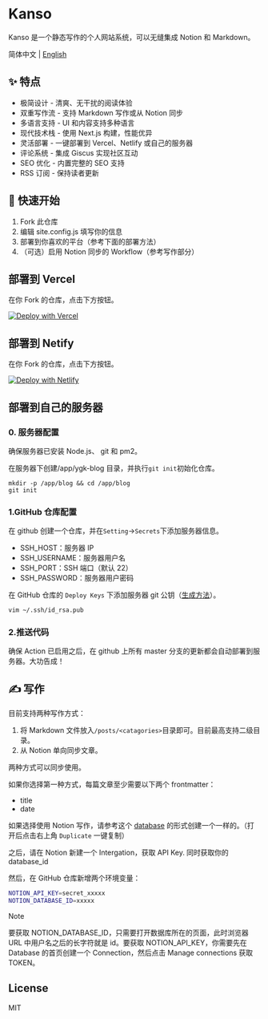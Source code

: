 # Kanso

Kanso 是一个静态写作的个人网站系统，可以无缝集成 Notion 和 Markdown。

简体中文 | [English](./README.en-US.md)

## ✨ 特点

-   极简设计 - 清爽、无干扰的阅读体验
-   双重写作流 - 支持 Markdown 写作或从 Notion 同步
-   多语言支持 - UI 和内容支持多种语言
-   现代技术栈 - 使用 Next.js 构建，性能优异
-   灵活部署 - 一键部署到 Vercel、Netlify 或自己的服务器
-   评论系统 - 集成 Giscus 实现社区互动
-   SEO 优化 - 内置完整的 SEO 支持
-   RSS 订阅 - 保持读者更新

## 🚀 快速开始

1. Fork 此仓库
2. 编辑 site.config.js 填写你的信息
3. 部署到你喜欢的平台（参考下面的部署方法）
4. （可选）启用 Notion 同步的 Workflow（参考写作部分）

## 部署到 Vercel

在你 Fork 的仓库，点击下方按钮。

[![Deploy with Vercel](https://vercel.com/button)](https://vercel.com/new/clone?repository-url=https%3A%2F%2Fgithub.com%2FRiverTwilight%2Frene.wang)

## 部署到 Netify

在你 Fork 的仓库，点击下方按钮。

[![Deploy with Netlify](https://www.netlify.com/img/deploy/button.svg)](https://app.netlify.com/start/deploy?repository=https://github.com/ReneWang/kanso)

## 部署到自己的服务器

### 0. 服务器配置

确保服务器已安装 Node.js、 git 和 pm2。

在服务器下创建/app/ygk-blog 目录，并执行`git init`初始化仓库。

```
mkdir -p /app/blog && cd /app/blog
git init
```

### 1.GitHub 仓库配置

在 github 创建一个仓库，并在`Setting`->`Secrets`下添加服务器信息。

-   SSH_HOST：服务器 IP
-   SSH_USERNAME：服务器用户名
-   SSH_PORT：SSH 端口（默认 22）
-   SSH_PASSWORD：服务器用户密码

在 GitHub 仓库的 `Deploy Keys` 下添加服务器 git 公钥（[生成方法](https://git-scm.com/book/zh/v2/%E6%9C%8D%E5%8A%A1%E5%99%A8%E4%B8%8A%E7%9A%84-Git-%E7%94%9F%E6%88%90-SSH-%E5%85%AC%E9%92%A5)）。

```sh
vim ~/.ssh/id_rsa.pub
```

### 2.推送代码

确保 Action 已启用之后，在 github 上所有 master 分支的更新都会自动部署到服务器。大功告成！

## ✍ 写作

目前支持两种写作方式：

1. 将 Markdown 文件放入`/posts/<catagories>`目录即可。目前最高支持二级目录。
2. 从 Notion 单向同步文章。

两种方式可以同步使用。

如果你选择第一种方式，每篇文章至少需要以下两个 frontmatter：

-   title
-   date

如果选择使用 Notion 写作，请参考这个 [database](https://rivertwilight.notion.site/faf0f2effa1746f8806af0c0df3d7b30?v=7c3efd0a9f7c4b858cee4f3d563b5d89) 的形式创建一个一样的。（打开后点击右上角 `Duplicate` 一键复制）

之后，请在 Notion 新建一个 Intergation，获取 API Key. 同时获取你的 database_id

然后，在 GitHub 仓库新增两个环境变量：

```bash
NOTION_API_KEY=secret_xxxxx
NOTION_DATABASE_ID=xxxxx
```

> [!NOTE]  
> 要获取 NOTION_DATABASE_ID，只需要打开数据库所在的页面，此时浏览器 URL 中用户名之后的长字符就是 id。要获取 NOTION_API_KEY，你需要先在 Database 的首页创建一个 Connection，然后点击 Manage connections 获取 TOKEN。

## License

MIT
